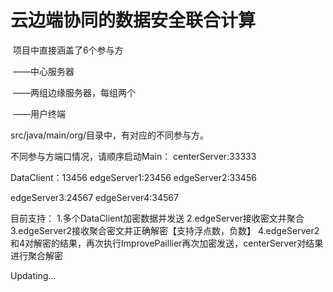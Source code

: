 # 云边端协同的数据安全联合计算

​	项目中直接涵盖了6个参与方

​		——中心服务器

​		——两组边缘服务器，每组两个

​		——用户终端

src/java/main/org/目录中，有对应的不同参与方。

不同参与方端口情况，请顺序启动Main：
centerServer:33333

DataClient：13456
edgeServer1:23456
edgeServer2:33456

edgeServer3:24567
edgeServer4:34567

目前支持：
1.多个DataClient加密数据并发送
2.edgeServer接收密文并聚合
3.edgeServer2接收聚合密文并正确解密【支持浮点数，负数】
4.edgeServer2和4对解密的结果，再次执行ImprovePaillier再次加密发送，centerServer对结果进行聚合解密


Updating...
